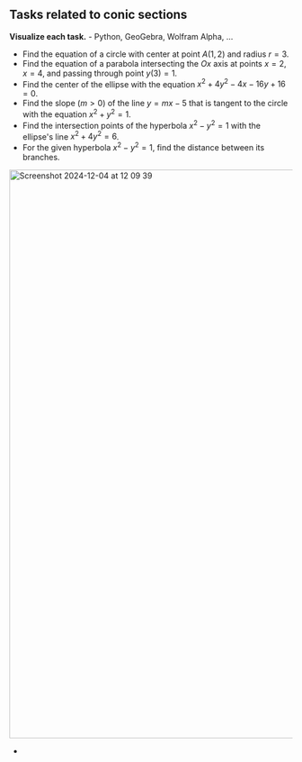 ## Tasks related to conic sections

**Visualize each task.** - Python, GeoGebra, Wolfram Alpha, ...

* Find the equation of a circle with center at point $A(1,2)$ and radius $r=3$.
* Find the equation of a parabola intersecting the $Ox$ axis at points $x=2$, $x=4$, and passing through point $y(3)=1$.
* Find the center of the ellipse with the equation $x^2 + 4y^2 - 4x - 16y + 16 = 0$.
* Find the slope ($m>0$) of the line $y=mx-5$ that is tangent to the circle with the equation $x^2 + y^2=1$.
* Find the intersection points of the hyperbola $x^2 - y^2 = 1$ with the ellipse's line $x^2 + 4y^2 = 6$.
* For the given hyperbola $x^2 - y^2 = 1$, find the distance between its branches.
<img width="1010" alt="Screenshot 2024-12-04 at 12 09 39" src="https://github.com/user-attachments/assets/82964f60-b986-4b3d-9929-3f35dae2b558">

* 
